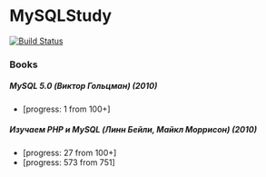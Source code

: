 # MySQLStudy

[![Build Status](https://travis-ci.org/SkyStudy/MySQLStudy.svg)](https://travis-ci.org/SkyStudy/MySQLStudy)

### Books
##### MySQL 5.0 (Виктор Гольцман) (2010)
* [progress: 1 from 100+]

##### Изучаем PHP и MySQL (Линн Бейли, Майкл Моррисон) (2010)
* [progress: 27 from 100+]
* [progress: 573 from 751]
